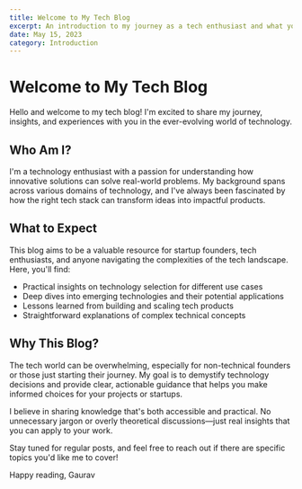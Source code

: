 ```yaml
---
title: Welcome to My Tech Blog
excerpt: An introduction to my journey as a tech enthusiast and what you can expect from this blog.
date: May 15, 2023
category: Introduction
---
```


# Welcome to My Tech Blog

Hello and welcome to my tech blog! I'm excited to share my journey, insights, and experiences with you in the ever-evolving world of technology.

## Who Am I?

I'm a technology enthusiast with a passion for understanding how innovative solutions can solve real-world problems. My background spans across various domains of technology, and I've always been fascinated by how the right tech stack can transform ideas into impactful products.

## What to Expect

This blog aims to be a valuable resource for startup founders, tech enthusiasts, and anyone navigating the complexities of the tech landscape. Here, you'll find:

- Practical insights on technology selection for different use cases
- Deep dives into emerging technologies and their potential applications
- Lessons learned from building and scaling tech products
- Straightforward explanations of complex technical concepts

## Why This Blog?

The tech world can be overwhelming, especially for non-technical founders or those just starting their journey. My goal is to demystify technology decisions and provide clear, actionable guidance that helps you make informed choices for your projects or startups.

I believe in sharing knowledge that's both accessible and practical. No unnecessary jargon or overly theoretical discussions—just real insights that you can apply to your work.

Stay tuned for regular posts, and feel free to reach out if there are specific topics you'd like me to cover!

Happy reading,
Gaurav 